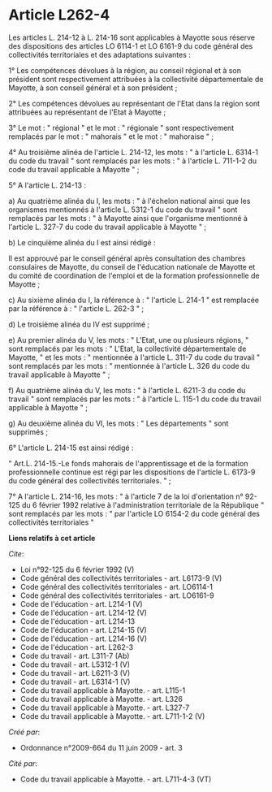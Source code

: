 # Article L262-4

Les articles L. 214-12 à L. 214-16 sont applicables à Mayotte sous réserve des dispositions des articles LO 6114-1 et LO
6161-9 du code général des collectivités territoriales et des adaptations suivantes : 

1° Les compétences dévolues à la région, au conseil régional et à son président sont respectivement attribuées à la
collectivité départementale de Mayotte, à son conseil général et à son président ; 

2° Les compétences dévolues au représentant de l'Etat dans la région sont attribuées au représentant de l'Etat à Mayotte ; 

3° Le mot : " régional " et le mot : " régionale " sont respectivement remplacés par le mot : " mahorais " et le mot : "
mahoraise " ; 

4° Au troisième alinéa de l'article L. 214-12, les mots : " à l'article L. 6314-1 du code du travail " sont remplacés par les
mots : " à l'article L. 711-1-2 du code du travail applicable à Mayotte " ; 

5° A l'article L. 214-13 : 

a) Au quatrième alinéa du I, les mots : " à l'échelon national ainsi que les organismes mentionnés à l'article L. 5312-1 du
code du travail " sont remplacés par les mots : " à Mayotte ainsi que l'organisme mentionné à l'article L. 327-7 du code du
travail applicable à Mayotte " ; 

b) Le cinquième alinéa du I est ainsi rédigé : 

Il est approuvé par le conseil général après consultation des chambres consulaires de Mayotte, du conseil de l'éducation
nationale de Mayotte et du comité de coordination de l'emploi et de la formation professionnelle de Mayotte ; 

c) Au sixième alinéa du I, la référence à : " l'article L. 214-1 " est remplacée par la référence à : " l'article L. 262-3
" ; 

d) Le troisième alinéa du IV est supprimé ; 

e) Au premier alinéa du V, les mots : " L'Etat, une ou plusieurs régions, " sont remplacés par les mots : " L'Etat, la
collectivité départementale de Mayotte, " et les mots : " mentionnée à l'article L. 311-7 du code du travail " sont remplacés
par les mots : " mentionnée à l'article L. 326 du code du travail applicable à Mayotte " ; 

f) Au quatrième alinéa du V, les mots : " à l'article L. 6211-3 du code du travail " sont remplacés par les mots : " à
l'article L. 115-1 du code du travail applicable à Mayotte " ; 

g) Au deuxième alinéa du VI, les mots : " Les départements " sont supprimés ; 

6° L'article L. 214-15 est ainsi rédigé : 

" Art.L. 214-15.-Le fonds mahorais de l'apprentissage et de la formation professionnelle continue est régi par les
dispositions de l'article L. 6173-9 du code général des collectivités territoriales. " ; 

7° A l'article L. 214-16, les mots : " à l'article 7 de la loi d'orientation n° 92-125 du 6 février 1992 relative à
l'administration territoriale de la République " sont remplacés par les mots : " par l'article LO 6154-2 du code général des
collectivités territoriales "

**Liens relatifs à cet article**

_Cite_:

  - Loi n°92-125 du 6 février 1992 (V)
  - Code général des collectivités territoriales - art. L6173-9 (V)
  - Code général des collectivités territoriales - art. LO6114-1
  - Code général des collectivités territoriales - art. LO6161-9
  - Code de l'éducation - art. L214-1 (V)
  - Code de l'éducation - art. L214-12 (V)
  - Code de l'éducation - art. L214-13
  - Code de l'éducation - art. L214-15 (V)
  - Code de l'éducation - art. L214-16 (V)
  - Code de l'éducation - art. L262-3
  - Code du travail - art. L311-7 (Ab)
  - Code du travail - art. L5312-1 (V)
  - Code du travail - art. L6211-3 (V)
  - Code du travail - art. L6314-1 (V)
  - Code du travail applicable à Mayotte. - art. L115-1
  - Code du travail applicable à Mayotte. - art. L326
  - Code du travail applicable à Mayotte. - art. L327-7
  - Code du travail applicable à Mayotte. - art. L711-1-2 (V)

_Créé par_:

  - Ordonnance n°2009-664 du 11 juin 2009 - art. 3

_Cité par_:

  - Code du travail applicable à Mayotte. - art. L711-4-3 (VT)
